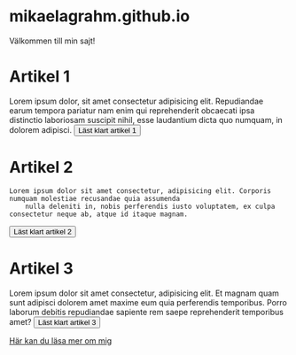# mikaelagrahm.github.io

Välkommen till min sajt!

# Artikel 1
 Lorem ipsum dolor, sit amet consectetur adipisicing elit. Repudiandae earum tempora pariatur nam enim qui
        reprehenderit obcaecati ipsa distinctio laboriosam suscipit nihil, esse laudantium dicta quo numquam, in dolorem
        adipisci.
<button id="knapp1">Läst klart artikel 1</button>

# Artikel 2
    Lorem ipsum dolor sit amet consectetur, adipisicing elit. Corporis numquam molestiae recusandae quia assumenda
        nulla deleniti in, nobis perferendis iusto voluptatem, ex culpa consectetur neque ab, atque id itaque magnam.
<button id="knapp2">Läst klart artikel 2</button>

# Artikel 3
Lorem ipsum dolor sit amet consectetur, adipisicing elit. Et magnam quam sunt adipisci dolorem amet maxime eum
        quia perferendis temporibus. Porro laborum debitis repudiandae sapiente rem saepe reprehenderit temporibus amet?
<button id="knapp3">Läst klart artikel 3</button>

[Här kan du läsa mer om mig](/about)
